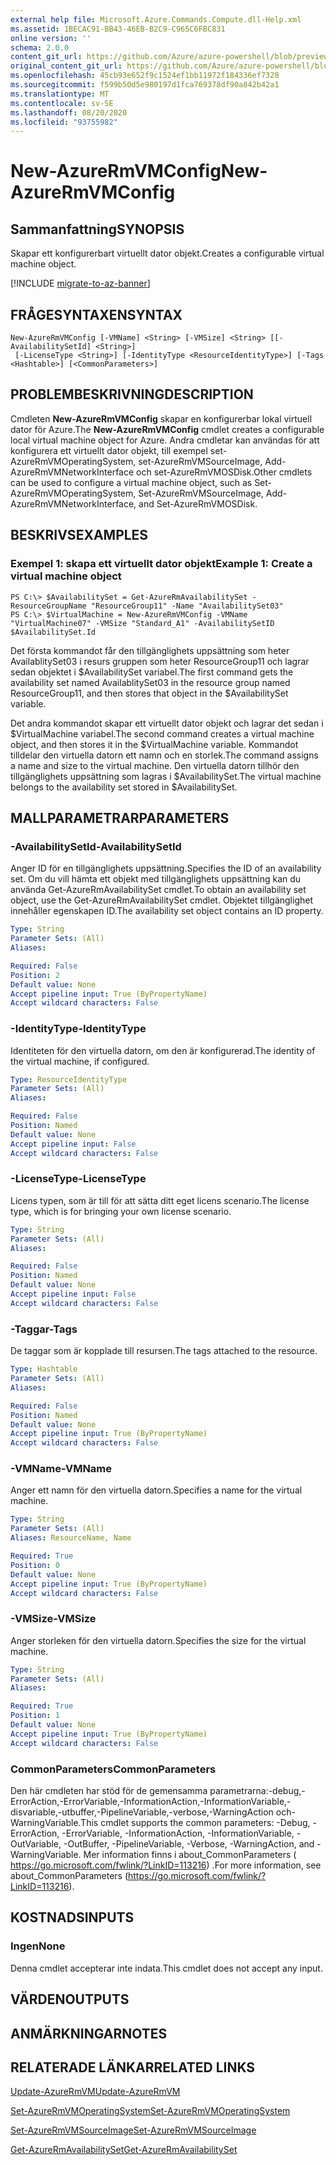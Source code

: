```yaml
---
external help file: Microsoft.Azure.Commands.Compute.dll-Help.xml
ms.assetid: 1BECAC91-BB43-46EB-B2C9-C965C6FBC831
online version: ''
schema: 2.0.0
content_git_url: https://github.com/Azure/azure-powershell/blob/preview/src/ResourceManager/Compute/Stack/Commands.Compute/help/New-AzureRmVMConfig.md
original_content_git_url: https://github.com/Azure/azure-powershell/blob/preview/src/ResourceManager/Compute/Stack/Commands.Compute/help/New-AzureRmVMConfig.md
ms.openlocfilehash: 45cb93e652f9c1524ef1bb11972f184336ef7328
ms.sourcegitcommit: f599b50d5e980197d1fca769378df90a842b42a1
ms.translationtype: MT
ms.contentlocale: sv-SE
ms.lasthandoff: 08/20/2020
ms.locfileid: "93755982"
---
```

# <span data-ttu-id="9a605-101">New-AzureRmVMConfig</span><span class="sxs-lookup"><span data-stu-id="9a605-101">New-AzureRmVMConfig</span></span>

## <span data-ttu-id="9a605-102">Sammanfattning</span><span class="sxs-lookup"><span data-stu-id="9a605-102">SYNOPSIS</span></span>
<span data-ttu-id="9a605-103">Skapar ett konfigurerbart virtuellt dator objekt.</span><span class="sxs-lookup"><span data-stu-id="9a605-103">Creates a configurable virtual machine object.</span></span>

[!INCLUDE [migrate-to-az-banner](../../includes/migrate-to-az-banner.md)]

## <span data-ttu-id="9a605-104">FRÅGESYNTAXEN</span><span class="sxs-lookup"><span data-stu-id="9a605-104">SYNTAX</span></span>

```
New-AzureRmVMConfig [-VMName] <String> [-VMSize] <String> [[-AvailabilitySetId] <String>]
 [-LicenseType <String>] [-IdentityType <ResourceIdentityType>] [-Tags <Hashtable>] [<CommonParameters>]
```

## <span data-ttu-id="9a605-105">PROBLEMBESKRIVNING</span><span class="sxs-lookup"><span data-stu-id="9a605-105">DESCRIPTION</span></span>
<span data-ttu-id="9a605-106">Cmdleten **New-AzureRmVMConfig** skapar en konfigurerbar lokal virtuell dator för Azure.</span><span class="sxs-lookup"><span data-stu-id="9a605-106">The **New-AzureRmVMConfig** cmdlet creates a configurable local virtual machine object for Azure.</span></span>
<span data-ttu-id="9a605-107">Andra cmdletar kan användas för att konfigurera ett virtuellt dator objekt, till exempel set-AzureRmVMOperatingSystem, set-AzureRmVMSourceImage, Add-AzureRmVMNetworkInterface och set-AzureRmVMOSDisk.</span><span class="sxs-lookup"><span data-stu-id="9a605-107">Other cmdlets can be used to configure a virtual machine object, such as Set-AzureRmVMOperatingSystem, Set-AzureRmVMSourceImage, Add-AzureRmVMNetworkInterface, and Set-AzureRmVMOSDisk.</span></span>

## <span data-ttu-id="9a605-108">BESKRIVS</span><span class="sxs-lookup"><span data-stu-id="9a605-108">EXAMPLES</span></span>

### <span data-ttu-id="9a605-109">Exempel 1: skapa ett virtuellt dator objekt</span><span class="sxs-lookup"><span data-stu-id="9a605-109">Example 1: Create a virtual machine object</span></span>
```
PS C:\> $AvailabilitySet = Get-AzureRmAvailabilitySet -ResourceGroupName "ResourceGroup11" -Name "AvailabilitySet03"
PS C:\> $VirtualMachine = New-AzureRmVMConfig -VMName "VirtualMachine07" -VMSize "Standard_A1" -AvailabilitySetID $AvailabilitySet.Id
```

<span data-ttu-id="9a605-110">Det första kommandot får den tillgänglighets uppsättning som heter AvailablitySet03 i resurs gruppen som heter ResourceGroup11 och lagrar sedan objektet i $AvailabilitySet variabel.</span><span class="sxs-lookup"><span data-stu-id="9a605-110">The first command gets the availability set named AvailablitySet03 in the resource group named ResourceGroup11, and then stores that object in the $AvailabilitySet variable.</span></span>

<span data-ttu-id="9a605-111">Det andra kommandot skapar ett virtuellt dator objekt och lagrar det sedan i $VirtualMachine variabel.</span><span class="sxs-lookup"><span data-stu-id="9a605-111">The second command creates a virtual machine object, and then stores it in the $VirtualMachine variable.</span></span>
<span data-ttu-id="9a605-112">Kommandot tilldelar den virtuella datorn ett namn och en storlek.</span><span class="sxs-lookup"><span data-stu-id="9a605-112">The command assigns a name and size to the virtual machine.</span></span>
<span data-ttu-id="9a605-113">Den virtuella datorn tillhör den tillgänglighets uppsättning som lagras i $AvailabilitySet.</span><span class="sxs-lookup"><span data-stu-id="9a605-113">The virtual machine belongs to the availability set stored in $AvailabilitySet.</span></span>

## <span data-ttu-id="9a605-114">MALLPARAMETRAR</span><span class="sxs-lookup"><span data-stu-id="9a605-114">PARAMETERS</span></span>

### <span data-ttu-id="9a605-115">-AvailabilitySetId</span><span class="sxs-lookup"><span data-stu-id="9a605-115">-AvailabilitySetId</span></span>
<span data-ttu-id="9a605-116">Anger ID för en tillgänglighets uppsättning.</span><span class="sxs-lookup"><span data-stu-id="9a605-116">Specifies the ID of an availability set.</span></span>
<span data-ttu-id="9a605-117">Om du vill hämta ett objekt med tillgänglighets uppsättning kan du använda Get-AzureRmAvailabilitySet cmdlet.</span><span class="sxs-lookup"><span data-stu-id="9a605-117">To obtain an availability set object, use the Get-AzureRmAvailabilitySet cmdlet.</span></span>
<span data-ttu-id="9a605-118">Objektet tillgänglighet innehåller egenskapen ID.</span><span class="sxs-lookup"><span data-stu-id="9a605-118">The availability set object contains an ID property.</span></span>

```yaml
Type: String
Parameter Sets: (All)
Aliases: 

Required: False
Position: 2
Default value: None
Accept pipeline input: True (ByPropertyName)
Accept wildcard characters: False
```

### <span data-ttu-id="9a605-119">-IdentityType</span><span class="sxs-lookup"><span data-stu-id="9a605-119">-IdentityType</span></span>
<span data-ttu-id="9a605-120">Identiteten för den virtuella datorn, om den är konfigurerad.</span><span class="sxs-lookup"><span data-stu-id="9a605-120">The identity of the virtual machine, if configured.</span></span>

```yaml
Type: ResourceIdentityType
Parameter Sets: (All)
Aliases: 

Required: False
Position: Named
Default value: None
Accept pipeline input: False
Accept wildcard characters: False
```

### <span data-ttu-id="9a605-121">-LicenseType</span><span class="sxs-lookup"><span data-stu-id="9a605-121">-LicenseType</span></span>
<span data-ttu-id="9a605-122">Licens typen, som är till för att sätta ditt eget licens scenario.</span><span class="sxs-lookup"><span data-stu-id="9a605-122">The license type, which is for bringing your own license scenario.</span></span>

```yaml
Type: String
Parameter Sets: (All)
Aliases: 

Required: False
Position: Named
Default value: None
Accept pipeline input: False
Accept wildcard characters: False
```

### <span data-ttu-id="9a605-123">-Taggar</span><span class="sxs-lookup"><span data-stu-id="9a605-123">-Tags</span></span>
<span data-ttu-id="9a605-124">De taggar som är kopplade till resursen.</span><span class="sxs-lookup"><span data-stu-id="9a605-124">The tags attached to the resource.</span></span>

```yaml
Type: Hashtable
Parameter Sets: (All)
Aliases: 

Required: False
Position: Named
Default value: None
Accept pipeline input: True (ByPropertyName)
Accept wildcard characters: False
```

### <span data-ttu-id="9a605-125">-VMName</span><span class="sxs-lookup"><span data-stu-id="9a605-125">-VMName</span></span>
<span data-ttu-id="9a605-126">Anger ett namn för den virtuella datorn.</span><span class="sxs-lookup"><span data-stu-id="9a605-126">Specifies a name for the virtual machine.</span></span>

```yaml
Type: String
Parameter Sets: (All)
Aliases: ResourceName, Name

Required: True
Position: 0
Default value: None
Accept pipeline input: True (ByPropertyName)
Accept wildcard characters: False
```

### <span data-ttu-id="9a605-127">-VMSize</span><span class="sxs-lookup"><span data-stu-id="9a605-127">-VMSize</span></span>
<span data-ttu-id="9a605-128">Anger storleken för den virtuella datorn.</span><span class="sxs-lookup"><span data-stu-id="9a605-128">Specifies the size for the virtual machine.</span></span>

```yaml
Type: String
Parameter Sets: (All)
Aliases: 

Required: True
Position: 1
Default value: None
Accept pipeline input: True (ByPropertyName)
Accept wildcard characters: False
```

### <span data-ttu-id="9a605-129">CommonParameters</span><span class="sxs-lookup"><span data-stu-id="9a605-129">CommonParameters</span></span>
<span data-ttu-id="9a605-130">Den här cmdleten har stöd för de gemensamma parametrarna:-debug,-ErrorAction,-ErrorVariable,-InformationAction,-InformationVariable,-disvariable,-utbuffer,-PipelineVariable,-verbose,-WarningAction och-WarningVariable.</span><span class="sxs-lookup"><span data-stu-id="9a605-130">This cmdlet supports the common parameters: -Debug, -ErrorAction, -ErrorVariable, -InformationAction, -InformationVariable, -OutVariable, -OutBuffer, -PipelineVariable, -Verbose, -WarningAction, and -WarningVariable.</span></span> <span data-ttu-id="9a605-131">Mer information finns i about_CommonParameters ( https://go.microsoft.com/fwlink/?LinkID=113216) .</span><span class="sxs-lookup"><span data-stu-id="9a605-131">For more information, see about_CommonParameters (https://go.microsoft.com/fwlink/?LinkID=113216).</span></span>

## <span data-ttu-id="9a605-132">KOSTNADS</span><span class="sxs-lookup"><span data-stu-id="9a605-132">INPUTS</span></span>

### <span data-ttu-id="9a605-133">Ingen</span><span class="sxs-lookup"><span data-stu-id="9a605-133">None</span></span>
<span data-ttu-id="9a605-134">Denna cmdlet accepterar inte indata.</span><span class="sxs-lookup"><span data-stu-id="9a605-134">This cmdlet does not accept any input.</span></span>

## <span data-ttu-id="9a605-135">VÄRDEN</span><span class="sxs-lookup"><span data-stu-id="9a605-135">OUTPUTS</span></span>

## <span data-ttu-id="9a605-136">ANMÄRKNINGAR</span><span class="sxs-lookup"><span data-stu-id="9a605-136">NOTES</span></span>

## <span data-ttu-id="9a605-137">RELATERADE LÄNKAR</span><span class="sxs-lookup"><span data-stu-id="9a605-137">RELATED LINKS</span></span>

[<span data-ttu-id="9a605-138">Update-AzureRmVM</span><span class="sxs-lookup"><span data-stu-id="9a605-138">Update-AzureRmVM</span></span>](./Update-AzureRmVM.md)

[<span data-ttu-id="9a605-139">Set-AzureRmVMOperatingSystem</span><span class="sxs-lookup"><span data-stu-id="9a605-139">Set-AzureRmVMOperatingSystem</span></span>](./Set-AzureRmVMOperatingSystem.md)

[<span data-ttu-id="9a605-140">Set-AzureRmVMSourceImage</span><span class="sxs-lookup"><span data-stu-id="9a605-140">Set-AzureRmVMSourceImage</span></span>](./Set-AzureRmVMSourceImage.md)

[<span data-ttu-id="9a605-141">Get-AzureRmAvailabilitySet</span><span class="sxs-lookup"><span data-stu-id="9a605-141">Get-AzureRmAvailabilitySet</span></span>](./Get-AzureRmAvailabilitySet.md)


